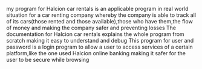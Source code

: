 my program for Halcion car rentals is an applicable program in real world situation for a car renting company whereby the company is able to track all of its cars(those rented and those available),those who have them,the flow of money and making the company safer and preventing losses
The documentation for Halcion car rentals explains the whole program from scratch making it easy to understand and debug
This program for user and password is a login program to allow a user to access services of a certain platform,like the one used Halcion online banking making it safer for the user to be secure while browsing
